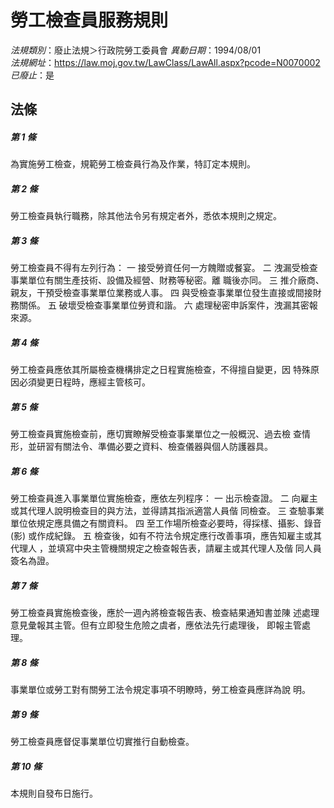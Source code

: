 # 勞工檢查員服務規則

*法規類別*：廢止法規＞行政院勞工委員會
*異動日期*：1994/08/01  
*法規網址*：https://law.moj.gov.tw/LawClass/LawAll.aspx?pcode=N0070002
*已廢止*：是


## 法條
##### 第 1 條
為實施勞工檢查，規範勞工檢查員行為及作業，特訂定本規則。

##### 第 2 條
勞工檢查員執行職務，除其他法令另有規定者外，悉依本規則之規定。

##### 第 3 條
勞工檢查員不得有左列行為：
  一  接受勞資任何一方餽贈或餐宴。
  二  洩漏受檢查事業單位有關生產技術、設備及經營、財務等秘密。離
      職後亦同。
  三  推介廠商、親友，干預受檢查事業單位業務或人事。
  四  與受檢查事業單位發生直接或間接財務關係。
  五  破壞受檢查事業單位勞資和諧。
  六  處理秘密申訴案件，洩漏其密報來源。

##### 第 4 條
勞工檢查員應依其所屬檢查機構排定之日程實施檢查，不得擅自變更，因
特殊原因必須變更日程時，應經主管核可。

##### 第 5 條
勞工檢查員實施檢查前，應切實瞭解受檢查事業單位之一般概況、過去檢
查情形，並研習有關法令、準備必要之資料、檢查儀器與個人防護器具。

##### 第 6 條
勞工檢查員進入事業單位實施檢查，應依左列程序：
  一  出示檢查證。
  二  向雇主或其代理人說明檢查目的與方法，並得請其指派適當人員偕
      同檢查。
  三  查驗事業單位依規定應具備之有關資料。
  四  至工作場所檢查必要時，得採樣、攝影、錄音 (影) 或作成紀錄。
  五  檢查後，如有不符法令規定應行改善事項，應告知雇主或其代理人
      ，並填寫中央主管機關規定之檢查報告表，請雇主或其代理人及偕
      同人員簽名為證。

##### 第 7 條
勞工檢查員實施檢查後，應於一週內將檢查報告表、檢查結果通知書並陳
述處理意見彙報其主管。但有立即發生危險之虞者，應依法先行處理後，
即報主管處理。

##### 第 8 條
事業單位或勞工對有關勞工法令規定事項不明瞭時，勞工檢查員應詳為說
明。

##### 第 9 條
勞工檢查員應督促事業單位切實推行自動檢查。

##### 第 10 條
本規則自發布日施行。


